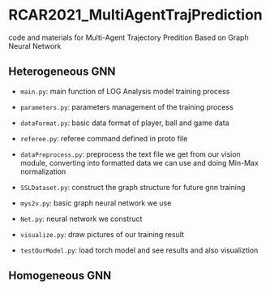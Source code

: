# RCAR2021_MultiAgentTrajPrediction
code and materials for Multi-Agent Trajectory Predition Based on Graph Neural Network



## Heterogeneous GNN

- `main.py`: main function of LOG Analysis model training process

- `parameters.py`: parameters management of the training process

- `dataFormat.py`: basic data format of player, ball and game data

- `referee.py`: referee command defined in proto file

- `dataPreprocess.py`: preprocess the text file we get from our vision module, converting into formatted data we can use and doing Min-Max normalization

- `SSLDataset.py`: construct the graph structure for future gnn training

- `mys2v.py`: basic graph neural network we use 

- `Net.py`: neural network we construct

- `visualize.py`: draw pictures of our training result

- `testOurModel.py`: load torch model and see results and also visualiztion

## Homogeneous GNN


  